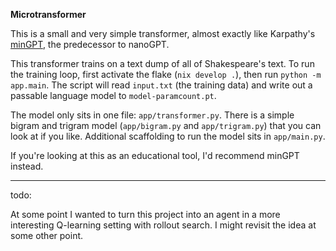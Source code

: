 **Microtransformer**

This is a small and very simple transformer, almost exactly like Karpathy's [minGPT](https://github.com/karpathy/minGPT), the predecessor to nanoGPT.

This transformer trains on a text dump of all of Shakespeare's text. To run the training loop, first activate the flake (`nix develop .`),
then run `python -m app.main`. The script will read `input.txt` (the training data) and write out a passable language model to `model-paramcount.pt`.

The model only sits in one file: `app/transformer.py`.
There is a simple bigram and trigram model (`app/bigram.py` and `app/trigram.py`) that you can look at if you like.
Additional scaffolding to run the model sits in `app/main.py`.

If you're looking at this as an educational tool, I'd recommend minGPT instead.

***
todo:

At some point I wanted to turn this project into an agent in a more interesting Q-learning setting with rollout search.
I might revisit the idea at some other point.
